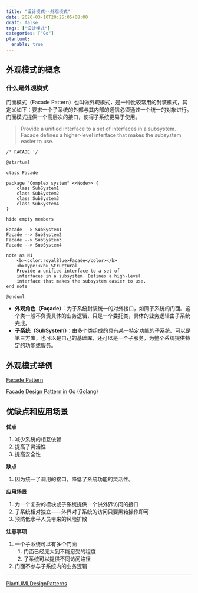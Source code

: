 ```yaml
---
title: "设计模式--外观模式"
date: 2020-03-10T20:25:05+08:00
draft: false
tags: ["设计模式"]
categories: ["Go"]
plantuml: 
  enable: true
---
```




## 外观模式的概念

### 什么是外观模式

门面模式（Facade Pattern）也叫做外观模式，是一种比较常用的封装模式，其定义如下：要求一个子系统的外部与其内部的通信必须通过一个统一的对象进行。门面模式提供一个高层次的接口，使得子系统更易于使用。



> Provide a unified interface to a set of interfaces in a subsystem. Facade defines a higher-level interface that makes the subsystem easier to use.



```plantuml
/' FACADE '/

@startuml

class Facade

package "Complex system" <<Node>> {
    class SubSystem1
    class SubSystem2
    class SubSystem3
    class SubSystem4
}

hide empty members

Facade --> SubSystem1
Facade --> SubSystem2
Facade --> SubSystem3
Facade --> SubSystem4

note as N1
    <b><color:royalBlue>Facade</color></b>
    <b>Type:</b> Structural
    Provide a unified interface to a set of
    interfaces in a subsystem. Defines a high-level
    interface that makes the subsystem easier to use.
end note

@enduml
```

- **外观角色（Façade）**：为子系统封装统一的对外接口，如同子系统的门面。这个类一般不负责具体的业务逻辑，只是一个委托类，具体的业务逻辑由子系统完成。
- **子系统（SubSystem）**：由多个类组成的具有某一特定功能的子系统。可以是第三方库，也可以是自己的基础库，还可以是一个子服务，为整个系统提供特定的功能或服务。



## 外观模式举例

[Facade Pattern](https://dev.to/shubhamzanwar/design-patterns-facade-pattern-9pb)

[Facade Design Pattern in Go (Golang)](https://golangbyexample.com/facade-design-pattern-in-golang/)



## 优缺点和应用场景

**优点**

1. 减少系统的相互依赖
2. 提高了灵活性
3. 提高安全性



**缺点**

1. 因为统一了调用的接口，降低了系统功能的灵活性。



**应用场景**

1. 为一个复杂的模块或子系统提供一个供外界访问的接口
2. 子系统相对独立——外界对子系统的访问只要黑箱操作即可
3. 预防低水平人员带来的风险扩散



**注意事项**

1. 一个子系统可以有多个门面
   1.  门面已经庞大到不能忍受的程度
   2. 子系统可以提供不同访问路径
2. 门面不参与子系统内的业务逻辑



---

[PlantUMLDesignPatterns](https://github.com/RafaelKuebler/PlantUMLDesignPatterns/blob/master/bridge.txt)




